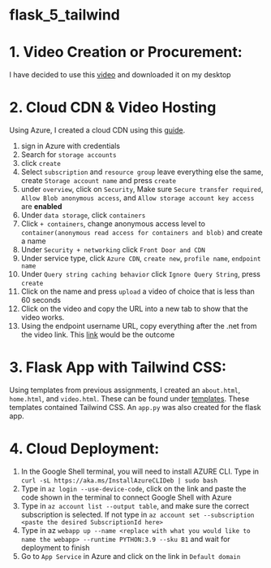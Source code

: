# flask_5_tailwind

# 1. Video Creation or Procurement:
I have decided to use this [video](https://www.youtube.com/shorts/-lpDi_if-Jc) and downloaded it on my desktop

# 2. Cloud CDN & Video Hosting 
Using Azure, I created a cloud CDN using this [guide](https://learn.microsoft.com/en-us/azure/cdn/cdn-create-a-storage-account-with-cdn).
1. sign in Azure with credentials
2. Search for `storage accounts`
3. click `create`
4. Select `subscription` and `resource group` leave everything else the same, create `Storage account name` and press `create`
5. under `overview`, click on `Security`, Make sure `Secure transfer required`, `Allow Blob anonymous access`, and `Allow storage account key access` are **enabled**
6. Under `data storage`, click `containers`
7. Click `+ containers`, change anonymous access level to `container(anonymous read access for containers and blob)` and create a name
8. Under `Security + networking` click `Front Door and CDN`
9. Under service type, click `Azure CDN`, `create new`, `profile name`, `endpoint name`
10. Under `Query string caching behavior` click `Ignore Query String`, press `create`
11. Click on the name and press `upload` a video of choice that is less than 60 seconds
12. Click on the video and copy the URL into a new tab to show that the video works.
13. Using the endpoint username URL, copy everything after the .net from the video link. This [link](https://eugene-cdn.azureedge.net/eugene-flask-app/nba-s-top-plays-of-the-night-in-60-seconds-april-24-2023-1280-ytshorts.savetube.me.mp4 
) would be the outcome  

# 3. Flask App with Tailwind CSS:
Using templates from previous assignments, I created an `about.html`, `home.html`, and `video.html`. These can be found under [templates](https://github.com/EugeneHsiung/flask_5_tailwind/tree/main/templates). These templates contained Tailwind CSS. An `app.py` was also created for the flask app. 

# 4. Cloud Deployment:
1. In the Google Shell terminal, you will need to install AZURE CLI. Type in `curl -sL https://aka.ms/InstallAzureCLIDeb | sudo bash`
2. Type in `az login --use-device-code`, click on the link and paste the code shown in the terminal to connect Google Shell with Azure
3. Type in `az account list --output table`, and make sure the correct subscription is selected. If not type in `az account set --subscription <paste the desired SubscriptionId here>`
4. Type in az `webapp up --name <replace with what you would like to name the webapp> --runtime PYTHON:3.9 --sku B1` and wait for deployment to finish
5. Go to `App Service` in Azure and click on the link in `Default domain`


